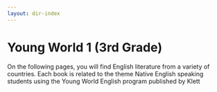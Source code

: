 ```yaml
---
layout: dir-index
---
```


# Young World 1 (3rd Grade)

On the following pages, you will find English literature from a variety of countries. Each book is related to the theme Native English speaking students using the Young World English program published by Klett
<!--stackedit_data:
eyJoaXN0b3J5IjpbMTc1NDQyMzI3OF19
-->